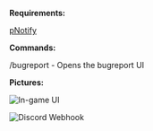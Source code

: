 **Requirements:**

[pNotify](https://forum.cfx.re/t/release-pnotify-in-game-js-notifications-using-noty/20659)


**Commands:**

/bugreport - Opens the bugreport UI

**Pictures:**

![In-game UI](https://i.imgur.com/UOzrdx3.png)

![Discord Webhook](https://i.imgur.com/g29JtVI.png)
